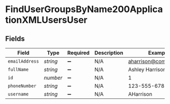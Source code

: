 # FindUserGroupsByName200ApplicationXMLUsersUser


## Fields

| Field                 | Type                  | Required              | Description           | Example               |
| --------------------- | --------------------- | --------------------- | --------------------- | --------------------- |
| `emailAddress`        | *string*              | :heavy_minus_sign:    | N/A                   | aharrison@company.com |
| `fullName`            | *string*              | :heavy_minus_sign:    | N/A                   | Ashley Harrison       |
| `id`                  | *number*              | :heavy_minus_sign:    | N/A                   | 1                     |
| `phoneNumber`         | *string*              | :heavy_minus_sign:    | N/A                   | 123-555-6789          |
| `username`            | *string*              | :heavy_minus_sign:    | N/A                   | AHarrison             |